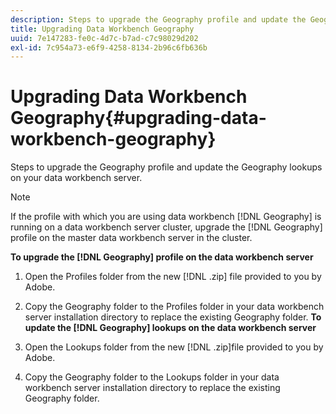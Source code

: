 ```yaml
---
description: Steps to upgrade the Geography profile and update the Geography lookups on your data workbench server.
title: Upgrading Data Workbench Geography
uuid: 7e147283-fe0c-4d7c-b7ad-c7c98029d202
exl-id: 7c954a73-e6f9-4258-8134-2b96c6fb636b
---
```

# Upgrading Data Workbench Geography{#upgrading-data-workbench-geography}

Steps to upgrade the Geography profile and update the Geography lookups on your data workbench server.

>[!NOTE]
>
>If the profile with which you are using data workbench [!DNL Geography] is running on a data workbench server cluster, upgrade the [!DNL Geography] profile on the master data workbench server in the cluster.

**To upgrade the [!DNL Geography] profile on the data workbench server** 

1. Open the Profiles folder from the new [!DNL .zip] file provided to you by Adobe.
1. Copy the Geography folder to the Profiles folder in your data workbench server installation directory to replace the existing Geography folder.
**To update the [!DNL Geography] lookups on the data workbench server**

1. Open the Lookups folder from the new [!DNL .zip]file provided to you by Adobe. 
1. Copy the Geography folder to the Lookups folder in your data workbench server installation directory to replace the existing Geography folder.

